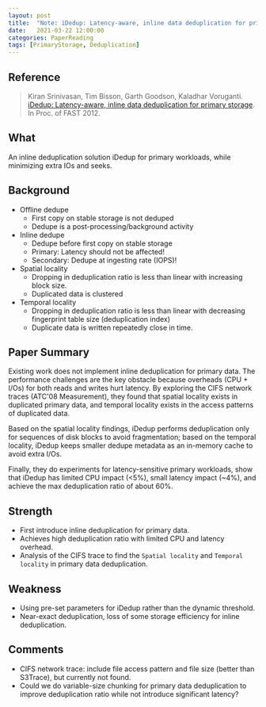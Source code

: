 ```yaml
---
layout: post
title:  "Note: iDedup: Latency-aware, inline data deduplication for primary storage."
date:   2021-03-22 12:00:00
categories: PaperReading
tags: [PrimaryStorage, Deduplication]
---
```


## Reference

> Kiran Srinivasan, Tim Bisson, Garth Goodson, Kaladhar Voruganti. [iDedup: Latency-aware, inline data deduplication for primary storage](https://www.usenix.org/legacy/event/fast12/tech/full_papers/Srinivasan.pdf). In Proc. of FAST 2012.

## What

An inline deduplication solution iDedup for primary workloads, while minimizing extra IOs and seeks.
<!-- more -->

## Background

* Offline dedupe
  * First copy on stable storage is not deduped
  * Dedupe is a post-processing/background activity
* Inline dedupe
  * Dedupe before first copy on stable storage
  * Primary: Latency should not be affected!
  * Secondary: Dedupe at ingesting rate (IOPS)!
* Spatial locality
  * Dropping in deduplication ratio is less than linear with increasing block size.
  * Duplicated data is clustered
* Temporal locality
  * Dropping in deduplication ratio is less than linear with decreasing fingerprint table size (deduplication index)
  * Duplicate data is written repeatedly close in time.
  
## Paper Summary

Existing work does not implement inline deduplication for primary data. The performance challenges are the key obstacle because overheads (CPU + I/Os) for both reads and writes hurt latency. By exploring the CIFS network traces (ATC'08 Measurement), they found that spatial locality exists in duplicated primary data, and temporal locality exists in the access patterns of duplicated data.

Based on the spatial locality findings, iDedup performs deduplication only for sequences of disk blocks to avoid fragmentation; based on the temporal locality, iDedup keeps smaller dedupe metadata as an in-memory cache to avoid extra I/Os.

Finally, they do experiments for latency-sensitive primary workloads, show that iDedup has limited CPU impact (<5%), small latency impact (~4%), and achieve the max deduplication ratio of about 60%.

## Strength

* First introduce inline deduplication for primary data.
* Achieves high deduplication ratio with limited CPU and latency overhead.
* Analysis of the CIFS trace to find the `Spatial locality` and `Temporal locality` in primary data deduplication.

## Weakness

* Using pre-set parameters for iDedup rather than the dynamic threshold.
* Near-exact deduplication, loss of some storage efficiency for inline deduplication.

## Comments

* CIFS network trace: include file access pattern and file size (better than S3Trace), but currently not found.
* Could we do variable-size chunking for primary data deduplication to improve deduplication ratio while not introduce significant latency?
  